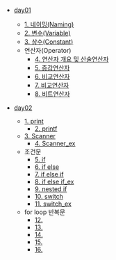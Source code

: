 - [day01](https://github.com/hayeon17kim/TIL/tree/master/bitcamp-java-basic/src/day01)
    - [1. 네이밍(Naming)](https://github.com/hayeon17kim/TIL/blob/master/bitcamp-java-basic/src/day01/Ex01Naming.java)
    - [2. 변수(Variable)](https://github.com/hayeon17kim/TIL/blob/master/bitcamp-java-basic/src/day01/Ex02Variable.java)
    - [3. 상수(Constant)](https://github.com/hayeon17kim/TIL/blob/master/bitcamp-java-basic/src/day01/Ex03Constant.java)
    - 연산자(Operator)
        - [4. 연산자 개요 및 산술연산자](https://github.com/hayeon17kim/TIL/blob/master/bitcamp-java-basic/src/day01/EX04Operator01.java)
        - [5. 증감연산자](https://github.com/hayeon17kim/TIL/blob/master/bitcamp-java-basic/src/day01/Ex05Operator02.java)
        - [6. 비교연산자](https://github.com/hayeon17kim/TIL/blob/master/bitcamp-java-basic/src/day01/Ex06Operator03.java)
        - [7. 비교연산자](https://github.com/hayeon17kim/TIL/blob/master/bitcamp-java-basic/src/day01/Ex07Operator04.java)
        - [8. 비트연산자](https://github.com/hayeon17kim/TIL/blob/master/bitcamp-java-basic/src/day01/EX08Operator05.java)
        
- [day02](https://github.com/hayeon17kim/TIL/tree/master/bitcamp-java-basic/src/day02)
    - [1. print](https://github.com/hayeon17kim/TIL/blob/master/bitcamp-java-basic/src/day02/Ex01Print.java)
        - [2. printf](https://github.com/hayeon17kim/TIL/blob/master/bitcamp-java-basic/src/day02/Ex02Printf.java)
    - [3. Scanner](https://github.com/hayeon17kim/TIL/blob/master/bitcamp-java-basic/src/day02/Ex03Scanner.java)
        - [4. Scanner_ex](https://github.com/hayeon17kim/TIL/blob/master/bitcamp-java-basic/src/day02/Ex04Scanner.java)
    - 조건문
        - [5. if](https://github.com/hayeon17kim/TIL/blob/master/bitcamp-java-basic/src/day02/Ex05If.java)
        - [6. if else](https://github.com/hayeon17kim/TIL/blob/master/bitcamp-java-basic/src/day02/Ex06IfElse.java)
        - [7. if else if](https://github.com/hayeon17kim/TIL/blob/master/bitcamp-java-basic/src/day02/Ex07IfElseIf.java)
        - [8. if else if_ex](https://github.com/hayeon17kim/TIL/blob/master/bitcamp-java-basic/src/day02/Ex08IfElseIf.java)
        - [9. nested if](https://github.com/hayeon17kim/TIL/blob/master/bitcamp-java-basic/src/day02/Ex09NestedIf.java)
        - [10. switch](https://github.com/hayeon17kim/TIL/blob/master/bitcamp-java-basic/src/day02/Ex10Switch.java)
        - [11. switch_ex](https://github.com/hayeon17kim/TIL/blob/master/bitcamp-java-basic/src/day02/Ex11Switch.java)
     - for loop 반복문
        - [12.](https://github.com/hayeon17kim/TIL/blob/master/bitcamp-java-basic/src/day02/Ex12ForLoop.java)
        - [13.](https://github.com/hayeon17kim/TIL/blob/master/bitcamp-java-basic/src/day02/Ex13ForLoop.java)
        - [14.](https://github.com/hayeon17kim/TIL/blob/master/bitcamp-java-basic/src/day02/Ex14ForLoop.java)
        - [15.](https://github.com/hayeon17kim/TIL/blob/master/bitcamp-java-basic/src/day02/Ex15ForLoop.java)
        - [16.](https://github.com/hayeon17kim/TIL/blob/master/bitcamp-java-basic/src/day02/Ex16ForLoop.java)
